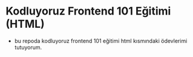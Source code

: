# Kodluyoruz Frontend 101 Eğitimi (HTML)
- bu repoda kodluyoruz frontend 101 eğitimi html kısmındaki ödevlerimi tutuyorum.